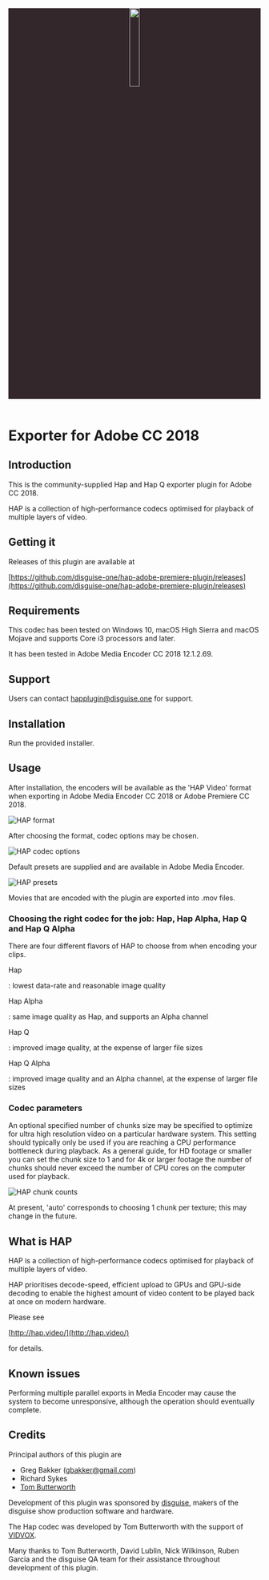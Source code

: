 <header>
<div position="absolute" left="0" top="0" style="background-color:#33272C;">
<a href="http://hap.video"><img src="hap-logo.svg" width="20%" height="auto"></a>
</div>
</header>

# Exporter for Adobe CC 2018

## Introduction

This is the community-supplied Hap and Hap Q exporter plugin for Adobe CC 2018.

HAP is a collection of high-performance codecs optimised for playback of multiple layers of video.

## Getting it

Releases of this plugin are available at

[https://github.com/disguise-one/hap-adobe-premiere-plugin/releases](https://github.com/disguise-one/hap-adobe-premiere-plugin/releases)

## Requirements

This codec has been tested on Windows 10, macOS High Sierra and macOS Mojave and supports Core i3 processors and later.

It has been tested in Adobe Media Encoder CC 2018 12.1.2.69.

## Support

Users can contact happlugin@disguise.one for support.

## Installation

Run the provided installer.

## Usage

After installation, the encoders will be available as the 'HAP Video' format when exporting in Adobe Media Encoder CC 2018 or Adobe Premiere CC 2018.

![HAP format](format-option.png)

After choosing the format, codec options may be chosen.

![HAP codec options](codec-options.png)

Default presets are supplied and are available in Adobe Media Encoder.

![HAP presets](media-encoder-presets.png)

Movies that are encoded with the plugin are exported into .mov files.

### Choosing the right codec for the job: Hap, Hap Alpha, Hap Q and Hap Q Alpha

There are four different flavors of HAP to choose from when encoding your clips.


Hap

:   lowest data-rate and reasonable image quality

Hap Alpha

:   same image quality as Hap, and supports an Alpha channel

Hap Q

:   improved image quality, at the expense of larger file sizes

Hap Q Alpha

:   improved image quality and an Alpha channel, at the expense of larger file sizes

### Codec parameters

An optional specified number of chunks size may be specified to optimize for ultra high resolution video on a particular hardware system. This setting should typically only be used if you are reaching a CPU performance bottleneck during playback. As a general guide, for HD footage or smaller you can set the chunk size to 1 and for 4k or larger footage the number of chunks should never exceed the number of CPU cores on the computer used for playback.

![HAP chunk counts](chunk-counts.png)

At present, 'auto' corresponds to choosing 1 chunk per texture; this may change in the future.


## What is HAP

HAP is a collection of high-performance codecs optimised for playback of multiple layers of video.

HAP prioritises decode-speed, efficient upload to GPUs and GPU-side decoding to enable the highest amount of video content to be played back at once on modern hardware.

Please see

[http://hap.video/](http://hap.video/)

for details.

## Known issues

Performing multiple parallel exports in Media Encoder may cause the system to become unresponsive, although the operation should eventually complete.

## Credits

Principal authors of this plugin are

-  Greg Bakker (gbakker@gmail.com)
-  Richard Sykes
-  [Tom Butterworth](http://kriss.cx/tom)

Development of this plugin was sponsored by [disguise](http://disguise.one), makers of the disguise show production software and hardware.

The Hap codec was developed by Tom Butterworth with the support of [VIDVOX](https://vidvox.net).

Many thanks to Tom Butterworth, David Lublin, Nick Wilkinson, Ruben Garcia and the disguise QA team for their assistance throughout development of this plugin.



